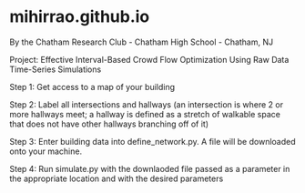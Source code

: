 # mihirrao.github.io
By the Chatham Research Club - Chatham High School - Chatham, NJ

Project: Effective Interval-Based Crowd Flow Optimization Using Raw Data Time-Series Simulations

Step 1: Get access to a map of your building

Step 2: Label all intersections and hallways (an intersection is where 2 or more hallways meet; a hallway is defined as a stretch of walkable space that does not have other hallways branching off of it)


Step 3: Enter building data into define_network.py. A file will be downloaded onto your machine.

Step 4: Run simulate.py with the downlaoded file passed as a parameter in the appropriate location and with the desired parameters
